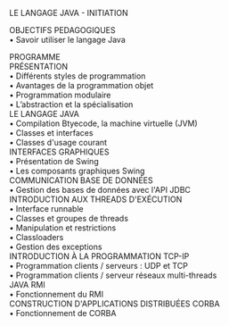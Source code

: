 LE LANGAGE JAVA - INITIATION </br>

OBJECTIFS PEDAGOGIQUES </br>
• 	Savoir utiliser le langage Java</br>

PROGRAMME</br>
PRÉSENTATION</br>
•	 Différents styles de programmation</br>
• 	Avantages de la programmation objet</br>
• 	Programmation modulaire</br>
• 	L’abstraction et la spécialisation</br>
LE LANGAGE JAVA</br>
• 	Compilation Btyecode, la machine virtuelle (JVM)</br>
• 	Classes et interfaces</br>
• 	Classes d'usage courant</br>
INTERFACES GRAPHIQUES</br>
• 	Présentation de Swing</br>
• 	Les composants graphiques Swing</br>
COMMUNICATION BASE DE DONNÉES</br>
• 	Gestion des bases de données avec l'API JDBC</br>
INTRODUCTION AUX THREADS D'EXÉCUTION</br>
• 	Interface runnable</br>
• 	Classes et groupes de threads</br>
• 	Manipulation et restrictions</br>
• 	Classloaders</br>
• 	Gestion des exceptions</br>
INTRODUCTION À LA PROGRAMMATION TCP-IP</br>
• 	Programmation clients / serveurs : UDP et TCP</br>
• 	Programmation clients / serveur réseaux multi-threads</br>
JAVA RMI</br>
• 	Fonctionnement du RMI</br>
CONSTRUCTION D'APPLICATIONS DISTRIBUÉES CORBA</br>
• 	Fonctionnement de CORBA</br>

